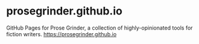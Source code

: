 # prosegrinder.github.io
GitHub Pages for Prose Grinder, a collection of highly-opinionated tools for fiction writers. https://prosegrinder.github.io
